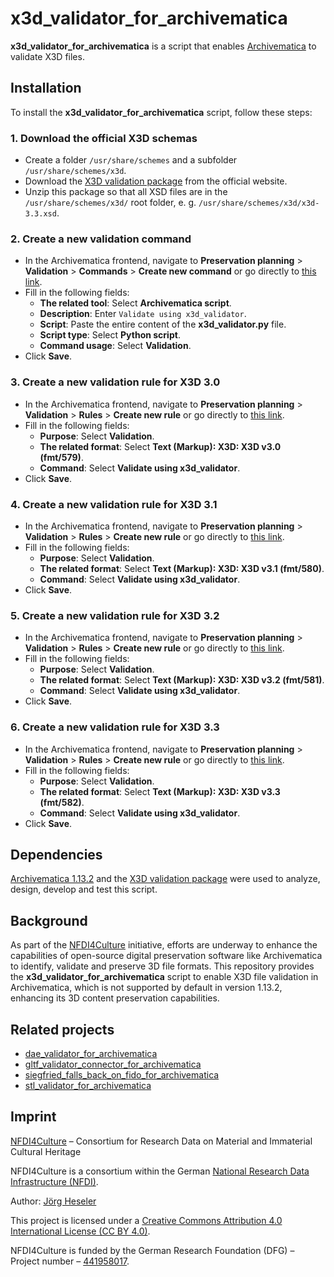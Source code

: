# x3d_validator_for_archivematica

**x3d_validator_for_archivematica** is a script that enables [Archivematica](https://www.archivematica.org/) to validate X3D files.

## Installation

To install the **x3d_validator_for_archivematica** script, follow these steps:

### 1. Download the official X3D schemas 

- Create a folder `/usr/share/schemes` and a subfolder `/usr/share/schemes/x3d`.
- Download the [X3D validation package](https://www.web3d.org/specifications/x3d.all.validation.zip) from the official website.
- Unzip this package so that all XSD files are in the `/usr/share/schemes/x3d/` root folder, e. g. `/usr/share/schemes/x3d/x3d-3.3.xsd`.

### 2. Create a new validation command
- In the Archivematica frontend, navigate to **Preservation planning** > **Validation** > **Commands** > **Create new command** or go directly to [this link](http://10.10.10.20/fpr/fpcommand/create/).
- Fill in the following fields:
    - **The related tool**: Select **Archivematica script**.
    - **Description**: Enter `Validate using x3d_validator`.
    - **Script**: Paste the entire content of the **x3d_validator.py** file.
    - **Script type**: Select **Python script**.
    - **Command usage**: Select **Validation**.
- Click **Save**.

### 3. Create a new validation rule for X3D 3.0
- In the Archivematica frontend, navigate to **Preservation planning** > **Validation** > **Rules** > **Create new rule** or go directly to [this link](http://10.10.10.20/fpr/fprule/create/).
- Fill in the following fields:
    - **Purpose**: Select **Validation**.
    - **The related format**: Select **Text (Markup): X3D: X3D v3.0 (fmt/579)**.
    - **Command**: Select **Validate using x3d_validator**.
- Click **Save**.

### 4. Create a new validation rule for X3D 3.1
- In the Archivematica frontend, navigate to **Preservation planning** > **Validation** > **Rules** > **Create new rule** or go directly to [this link](http://10.10.10.20/fpr/fprule/create/).
- Fill in the following fields:
    - **Purpose**: Select **Validation**.
    - **The related format**: Select **Text (Markup): X3D: X3D v3.1 (fmt/580)**.
    - **Command**: Select **Validate using x3d_validator**.
- Click **Save**.

### 5. Create a new validation rule for X3D 3.2
- In the Archivematica frontend, navigate to **Preservation planning** > **Validation** > **Rules** > **Create new rule** or go directly to [this link](http://10.10.10.20/fpr/fprule/create/).
- Fill in the following fields:
    - **Purpose**: Select **Validation**.
    - **The related format**: Select **Text (Markup): X3D: X3D v3.2 (fmt/581)**.
    - **Command**: Select **Validate using x3d_validator**.
- Click **Save**.

### 6. Create a new validation rule for X3D 3.3
- In the Archivematica frontend, navigate to **Preservation planning** > **Validation** > **Rules** > **Create new rule** or go directly to [this link](http://10.10.10.20/fpr/fprule/create/).
- Fill in the following fields:
    - **Purpose**: Select **Validation**.
    - **The related format**: Select **Text (Markup): X3D: X3D v3.3 (fmt/582)**.
    - **Command**: Select **Validate using x3d_validator**.
- Click **Save**.

## Dependencies

[Archivematica 1.13.2](https://github.com/artefactual/archivematica/releases/tag/v1.13.2) and the [X3D validation package](https://www.web3d.org/specifications/x3d.all.validation.zip) were used to analyze, design, develop and test this script.

## Background

As part of the [NFDI4Culture](https://nfdi4culture.de/) initiative, efforts are underway to enhance the capabilities of open-source digital preservation software like Archivematica to identify, validate and preserve 3D file formats. This repository provides the **x3d_validator_for_archivematica** script to enable X3D file validation in Archivematica, which is not supported by default in version 1.13.2, enhancing its 3D content preservation capabilities.

## Related projects

- [dae_validator_for_archivematica](https://github.com/JoergHeseler/dae_validator_for_archivematica)
- [gltf_validator_connector_for_archivematica](https://github.com/JoergHeseler/gltf_validator_connector_for_archivematica)
- [siegfried_falls_back_on_fido_for_archivematica](https://github.com/JoergHeseler/siegfried_falls_back_on_fido_for_archivematica)
- [stl_validator_for_archivematica](https://github.com/JoergHeseler/stl_validator_for_archivematica)

## Imprint

[NFDI4Culture](https://nfdi4culture.de/) – Consortium for Research Data on Material and Immaterial Cultural Heritage

NFDI4Culture is a consortium within the German [National Research Data Infrastructure (NFDI)](https://www.nfdi.de/).

Author: [Jörg Heseler](https://orcid.org/0000-0002-1497-627X)

This project is licensed under a [Creative Commons Attribution 4.0 International License (CC BY 4.0)](https://creativecommons.org/licenses/by/4.0/).

NFDI4Culture is funded by the German Research Foundation (DFG) – Project number – [441958017](https://gepris.dfg.de/gepris/projekt/441958017).
